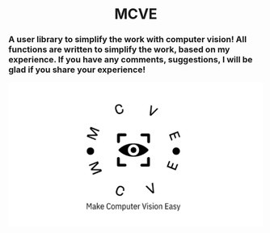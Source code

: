<h1 align="center">MCVE</a> 
<h3 align="left">A user library to simplify the work with computer vision! All functions are written to simplify the work, based on my experience. If you have any comments, suggestions, I will be glad if you share your experience!</h3>
<p align="center">
  <img src="github/images/logo.png" alt="MCVE" style="width:1200px;"/>
</p>
